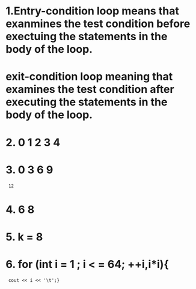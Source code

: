 # 1.Entry-condition loop means that exanmines the test condition before exectuing the statements in the body of the loop.
#  exit-condition loop meaning that examines the test condition after executing the statements in the body of the loop.
# 2. 0 1 2 3 4
# 3. 0 3 6 9 
     12
# 4. 6 8 
# 5. k = 8
# 6. for (int i = 1 ; i < = 64; ++i,i*i){
     cout << i << '\t';}
